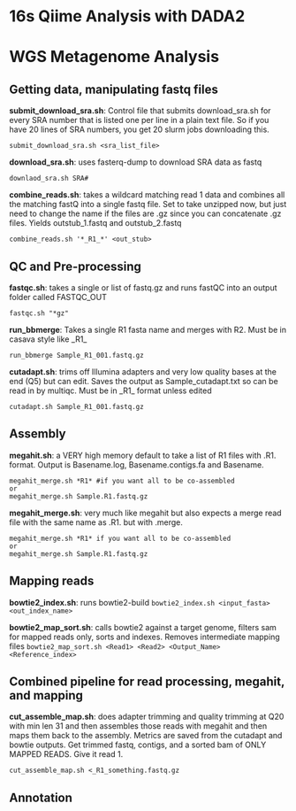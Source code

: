 # 16s Qiime Analysis with DADA2






# WGS Metagenome Analysis

## Getting data, manipulating fastq files

**submit_download_sra.sh**: Control file that submits download_sra.sh for every SRA number that is listed one per line in a plain text file.  So if you have 20 lines of SRA numbers, you get 20 slurm jobs downloading this.

`submit_download_sra.sh <sra_list_file>`

**download_sra.sh**: uses fasterq-dump to download SRA data as fastq

```
downlaod_sra.sh SRA#
```

**combine_reads.sh**: takes a wildcard matching read 1 data and combines all the matching fastQ into a single fastq file.  Set to take unzipped now, but just need to change the name if the files are .gz since you can concatenate .gz files.  Yields outstub_1.fastq and outstub_2.fastq

```combine_reads.sh '*_R1_*' <out_stub>```


## QC and Pre-processing
   
**fastqc.sh**: takes a single or list of fastq.gz and runs fastQC into an output folder called FASTQC_OUT
```
fastqc.sh "*gz"
```

**run_bbmerge**: Takes a single R1 fasta name and merges with R2.  Must be in casava style like \_R1_
```
run_bbmerge Sample_R1_001.fastq.gz
```

**cutadapt.sh**: trims off Illumina adapters and very low quality bases at the end (Q5) but can edit. Saves the output as Sample_cutadapt.txt so can be read in by multiqc.  Must be in \_R1_ format unless edited

```
cutadapt.sh Sample_R1_001.fastq.gz
```

## Assembly

**megahit.sh**: a VERY high memory default to take a list of R1 files with .R1. format.  Output is Basename.log, Basename.contigs.fa and Basename.
```
megahit_merge.sh *R1* #if you want all to be co-assembled
or
megahit_merge.sh Sample.R1.fastq.gz

```

**megahit_merge.sh**: very much like megahit but also expects a merge read file with the same name as .R1. but with .merge.

```
megahit_merge.sh *R1* if you want all to be co-assembled
or
megahit_merge.sh Sample.R1.fastq.gz
```

## Mapping reads

**bowtie2_index.sh**: runs bowtie2-build
```bowtie2_index.sh <input_fasta> <out_index_name>```

**bowtie2_map_sort.sh**: calls bowtie2 against a target genome, filters sam for mapped reads only, sorts and indexes.  Removes intermediate mapping files
```bowtie2_map_sort.sh <Read1> <Read2> <Output_Name> <Reference_index>```


## Combined pipeline for read processing, megahit, and mapping

**cut_assemble_map.sh**: does adapter trimming and quality trimming at Q20 with min len 31 and then assembles those reads with megahit and then maps them back to the assembly. Metrics are saved from the cutadapt and bowtie outputs.  Get trimmed fastq, contigs, and a sorted bam of ONLY MAPPED READS. Give it read 1.

```cut_assemble_map.sh <_R1_something.fastq.gz```

## Annotation
